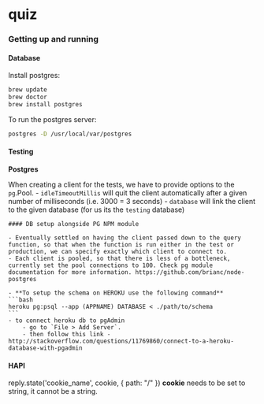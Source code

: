 # quiz

### Getting up and running

#### Database

Install postgres:
```bash
brew update
brew doctor
brew install postgres
```

To run the postgres server:

```bash
postgres -D /usr/local/var/postgres
```

#### Testing

**Postgres**

When creating a client for the tests, we have to provide options to the `pg`.Pool.
    - `idleTimeoutMillis` will quit the client automatically after a given number of milliseconds (i.e. 3000 = 3 seconds)
    - `database` will link the client to the given database (for us its the `testing` database)

    #### DB setup alongside PG NPM module

    - Eventually settled on having the client passed down to the query function, so that when the function is run either in the test or production, we can specify exactly which client to connect to.
    - Each client is pooled, so that there is less of a bottleneck, currently set the pool connections to 100. Check pg module documentation for more information. https://github.com/brianc/node-postgres

    - **To setup the schema on HEROKU use the following command**
    ```bash
    heroku pg:psql --app (APPNAME) DATABASE < ./path/to/schema
    ```
    - to connect heroku db to pgAdmin
        - go to `File > Add Server`.
        - then follow this link - http://stackoverflow.com/questions/11769860/connect-to-a-heroku-database-with-pgadmin

#### HAPI

reply.state('cookie_name', cookie, { path: "/" }) **cookie** needs to be set to string, it cannot be a string.
